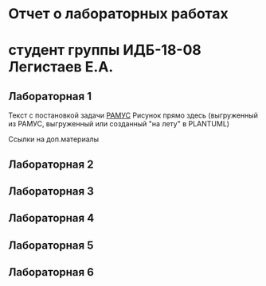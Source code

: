 # Отчет о лабораторных работах
# студент группы ИДБ-18-08 Легистаев Е.А.

## Лабораторная 1

Текст с постановкой задачи
[РАМУС](http://127.0.0.1:54935/idef0/index.html?id=3)
Рисунок прямо здесь (выгруженный из РАМУС, выгруженный или созданный "на лету" в PLANTUML)

Ссылки на доп.материалы

## Лабораторная 2

## Лабораторная 3

## Лабораторная 4

## Лабораторная 5

## Лабораторная 6
